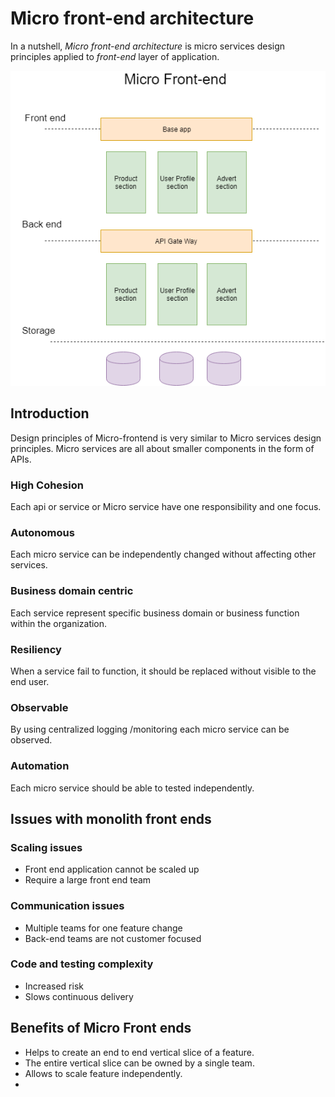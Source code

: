# Micro front-end architecture

In a nutshell, _Micro front-end architecture_ is micro services design principles applied to _front-end_ layer of application.

![Micro Front-end architecture overview](micro-front-end-architecture-overview.png)

## Introduction
Design principles of Micro-frontend is very similar to Micro services design principles. Micro services are all about smaller components in the form of APIs.

### High Cohesion

Each api or service or Micro service have one responsibility and one focus.

### Autonomous

Each micro service can be independently changed without affecting other services.

### Business domain centric

Each service represent specific business domain or business function within the organization.

### Resiliency

When a service fail to function, it should be replaced without visible to the end user.

### Observable

By using centralized logging /monitoring each micro service can be observed.

### Automation

Each micro service should be able to tested independently.

## Issues with monolith front ends

### Scaling issues

* Front end application cannot be scaled up
* Require a large front end team

### Communication issues

* Multiple teams for one feature change
* Back-end teams are not customer focused

### Code and testing complexity

* Increased risk
* Slows continuous delivery

## Benefits of Micro Front ends

* Helps to create an end to end vertical slice of a feature.
* The entire vertical slice can be owned by a single team.
* Allows to scale feature independently.
* 